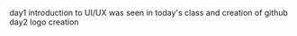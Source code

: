 day1
          introduction to UI/UX was seen in today's class and creation of github
day2 
          logo creation 
